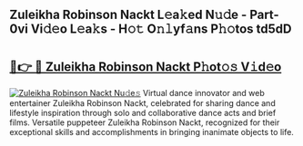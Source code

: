 ## Zuleikha Robinson Nackt L𝚎a𝚔ed N𝚞𝚍e - Part-0vi Vi𝚍𝚎o L𝚎a𝚔s - H𝚘𝚝 O𝚗𝚕yf𝚊ns P𝚑𝚘tos td5dD

# <h2><a href="http://kf3wqcc.oniu.top/?m=Zuleikha+Robinson+Nackt">🔗👉 🔴 Zuleikha Robinson Nackt P𝚑ot𝚘𝚜 V𝚒d𝚎o</a></h2>

[![Zuleikha Robinson Nackt Nu𝚍e𝚜](https://i.imgur.com/0qMVB7G.gif)](http://kf3wqcc.oniu.top/?m=Zuleikha+Robinson+Nackt)
Virtual dance innovator and web entertainer Zuleikha Robinson Nackt, celebrated for sharing dance and lifestyle inspiration through solo and collaborative dance acts and brief films. Versatile puppeteer Zuleikha Robinson Nackt, recognized for their exceptional skills and accomplishments in bringing inanimate objects to life.  
